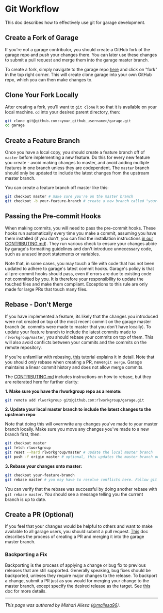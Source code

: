 # Git Workflow

This doc describes how to effectively use git for garage development.

## Create a Fork of Garage

If you're not a garage contributor, you should create a GitHub fork of the garage repo and push your changes there. You can later use these changes to submit a pull request and merge them into the garage master branch.

To create a fork, simply navigate to the garage repo [here](https://github.com/rlworkgroup/garage) and click on "fork" in the top right corner. This will create clone garage into your own GitHub repo, which you can then make changes to.

## Clone Your Fork Locally

After creating a fork, you'll want to `git clone` it so that it is available on your local machine.  `cd` into your desired parent directory, then:

```sh
git clone git@github.com:<your_github_username>/garage.git
cd garage
```

## Create a Feature Branch

Once you have a local copy, you should create a feature branch off of `master` before implementing a new feature. Do this for every new feature you create - avoid making changes to master, and avoid adding multiple features in one branch unless they are codependent. The `master` branch should only be updated to include the latest changes from the upstream master branch.

You can create a feature branch off master like this:

```sh
git checkout master # make sure you're on the master branch
git checkout -b your-feature-branch # create a new branch called "your-feature-branch"
```

## Passing the Pre-commit Hooks

When making commits, you will need to pass the pre-commit hooks. These hooks run automatically every time you make a commit, assuming you have them installed (if you don't, you can find the installation instructions [in our CONTRIBUTING.md](https://github.com/rlworkgroup/garage/blob/master/CONTRIBUTING.md#preparing-your-repo-to-make-contributions)). They run various check to ensure your changes abide by garage's formatting guidelines and don't introduce unnecessary code, such as  unused import statements or variables.

Note that, in some cases, you may touch a file with code that has not been updated to adhere to garage's latest commit hooks. Garage's policy is that all pre-commit hooks should pass, even if errors are due to existing code not committed by you. It is therefore your responsibility to update the touched files and make them compliant. Exceptions to this rule are only made for large PRs that touch many files.

## Rebase - Don't Merge

If you have implemented a feature, its likely that the changes you introduced were not created on top of the most recent commit on the garage master branch (ie. commits were made to master that you don't have locally). To update your feature branch to include the latest commits made to `rlworkgroup/master`, you should rebase your commits on top of them. This will also avoid conflicts between your commits and the commits on the remote repository.

If you're unfamiliar with rebasing, [this](https://www.atlassian.com/git/tutorials/rewriting-history/git-rebase#:~:text=Rebase%20is%20one%20of%20two,has%20powerful%20history%20rewriting%20features.) tutorial explains it in detail. Note that you should *only* rebase when creating a PR, never`git merge`. Garage maintains a linear commit history and does not allow merge commits.

The [CONTRIBUTING.md](https://github.com/rlworkgroup/garage/blob/master/CONTRIBUTING.md#git-recipes) includes instructions on how to rebase, but they are reiterated here for further clarity:

 **1. Make sure you have the rlworkgroup repo as a remote:**

```sh
git remote add rlworkgroup git@github.com:rlworkgroup/garage.git
```

**2. Update your local master branch to include the latest changes to the
upstream repo**

Note that doing this will overrwrite any changes you've made to your master branch locally. Make sure you move any changes you've made to a new branch first, then:

```sh
git checkout master
git fetch rlworkgroup
git reset --hard rlworkgroup/master # update the local master branch
git push -f origin master # optional, this updates the master branch on your fork
```

**3. Rebase your changes onto master:**

```sh
git checkout your-feature-branch
git rebase master # you may have to resolve conflicts here. Follow git's instructions on how to do this.
```

You can verify that the rebase was successful by doing another rebase with `git rebase master`. You should see a message telling you the current branch is up to date.

## Create a PR (Optional)

If you feel that your changes would be helpful to others and want to make available to all garage users, you should submit a pull request. [This](preparing_a_pr.md) doc describes the process of creating a PR and merging it into the garage master branch.

### Backporting a Fix

Backporting is the process of applying a change or bug fix to previous releases that are still supported. Generally speaking, bug fixes should be backported, unleses they require major changes to the release. To backport a change, submit a PR just as you would for merging your change to the master branch, except specify the desired release as the target. See [this](preparing_a_pr.md) doc for more details.

----

*This page was authored by Mishari Aliesa ([@maliesa96](https://github.com/maliesa96)).*
